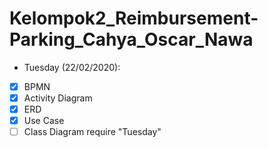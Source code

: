 # Kelompok2_Reimbursement-Parking_Cahya_Oscar_Nawa

- Tuesday (22/02/2020):
- [x] BPMN
- [x] Activity Diagram
- [x] ERD
- [x] Use Case
- [ ] Class Diagram
require "Tuesday"
